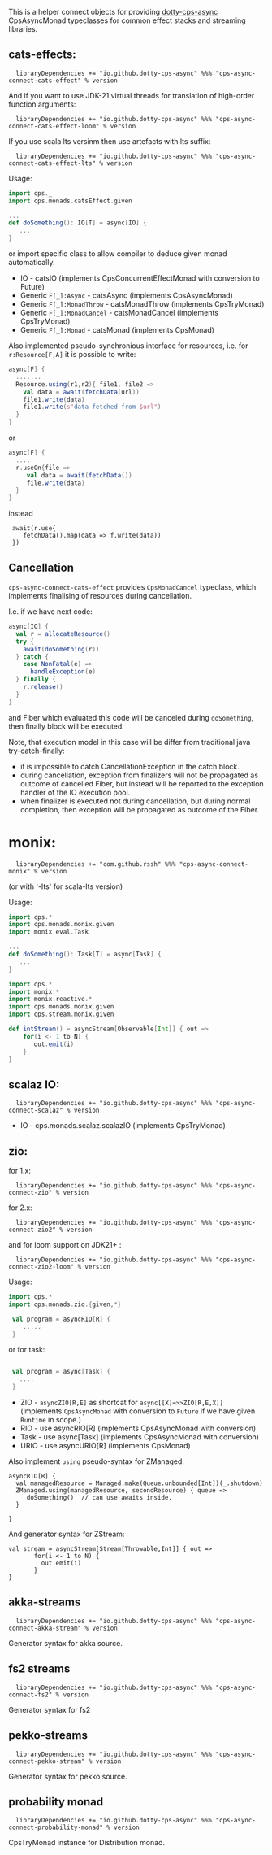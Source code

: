 

 This is a helper connect objects for providing [dotty-cps-async](https://github.com/rssh/dotty-cps-async) CpsAsyncMonad typeclasses for common effect stacks and streaming libraries.


## cats-effects:

```
  libraryDependencies += "io.github.dotty-cps-async" %%% "cps-async-connect-cats-effect" % version  
```

And if you want to use JDK-21 virtual threads for translation of high-order function arguments:

```
  libraryDependencies += "io.github.dotty-cps-async" %%% "cps-async-connect-cats-effect-loom" % version  
```

If you use scala lts versinm then use artefacts with lts suffix:

```
  libraryDependencies += "io.github.dotty-cps-async" %%% "cps-async-connect-cats-effect-lts" % version  
```

Usage:

```scala
import cps._
import cps.monads.catsEffect.given

...
def doSomething(): IO[T] = async[IO] {
   ...
}

```

 or import specific class to allow compiler to deduce given monad automatically.

  * IO  -  catsIO  (implements CpsConcurrentEffectMonad with conversion to Future)
  * Generic `F[_]:Async` - catsAsync (implements CpsAsyncMonad)
  * Generic `F[_]:MonadThrow` - catsMonadThrow (implements CpsTryMonad)
  * Generic `F[_]:MonadCancel` - catsMonadCancel (implements CpsTryMonad)
  * Generic `F[_]:Monad` - catsMonad (implements CpsMonad)

Also implemented pseudo-synchronious interface for resources, i.e. for `r:Resource[F,A]` it is possible to write:

```scala
async[F] {
  .......
  Resource.using(r1,r2){ file1, file2 =>
    val data = await(fetchData(url))
    file1.write(data)
    file1.write(s"data fetched from $url")
  }
} 
```

or

```scala
async[F] {
  ....
  r.useOn{file =>
     val data = await(fetchData())
     file.write(data)
  }
}
```

instead

```
 await(r.use{
    fetchData().map(data => f.write(data))
 })  
```

## Cancellation

`cps-async-connect-cats-effect` provides `CpsMonadCancel` typeclass, which implements finalising of resources during cancellation.

I.e. if we have next code:

```scala
async[IO] {
  val r = allocateResource()
  try {
    await(doSomething(r))
  } catch {
    case NonFatal(e) =>
      handleException(e)
  } finally {
    r.release()
  }
}
```
 and Fiber which evaluated this code will be canceled during `doSomething`,  then finally block will be executed.

Note, that execution model in this case will be differ from traditional java try-catch-finally:
 * it is impossible to catch CancellationException in the catch block.
 * during cancellation, exception from finalizers will not be propagated as outcome of cancelled Fiber, but instead 
      will be reported to the exception handler of the IO execution pool.
 * when finalizer is executed not during cancellation, but during normal completion, then exception will be propagated as outcome of the Fiber.

<!--
Next code is an example of handling 

-->


# monix:

```
  libraryDependencies += "com.github.rssh" %%% "cps-async-connect-monix" % version  
```

(or with '-lts' for scala-lts version)

Usage:

```scala
import cps.*
import cps.monads.monix.given
import monix.eval.Task

...
def doSomething(): Task[T] = async[Task] {
   ...
}

```

```scala
import cps.*
import monix.*
import monix.reactive.*
import cps.monads.monix.given
import cps.stream.monix.given

def intStream() = asyncStream[Observable[Int]] { out =>
    for(i <- 1 to N) {
       out.emit(i)
    }
}

```


## scalaz IO:

```
  libraryDependencies += "io.github.dotty-cps-async" %%% "cps-async-connect-scalaz" % version  
```

  * IO - cps.monads.scalaz.scalazIO  (implements CpsTryMonad)


## zio:

for 1.x:

```
  libraryDependencies += "io.github.dotty-cps-async" %%% "cps-async-connect-zio" % version 
```

for 2.x:

```
  libraryDependencies += "io.github.dotty-cps-async" %%% "cps-async-connect-zio2" % version
```

and for loom support on JDK21+ :

```
  libraryDependencies += "io.github.dotty-cps-async" %%% "cps-async-connect-zio2-loom" % version
```



Usage:

```scala
import cps.*
import cps.monads.zio.{given,*}

 val program = asyncRIO[R] {
    .....
 }

```

or for task:

```scala

 val program = async[Task] {
   ....
 }


```


  * ZIO  -  `asyncZIO[R,E]` as shortcat for `async[[X]=>>ZIO[R,E,X]]` (implements `CpsAsyncMonad` with conversion to `Future` if we have given `Runtime` in scope.)
  * RIO  -  use asyncRIO[R]  (implements CpsAsyncMonad with conversion)
  * Task  -  use async[Task]  (implements CpsAsyncMonad with conversion)
  * URIO  -  use asyncURIO[R]  (implements CpsMonad)
  
Also implement `using` pseudo-syntax for ZManaged: 

```
asyncRIO[R] {
  val managedResource = Managed.make(Queue.unbounded[Int])(_.shutdown)
  ZManaged.using(managedResource, secondResource) { queue =>
     doSomething()  // can use awaits inside.
  }

}
```

And generator syntax for ZStream:

```
val stream = asyncStream[Stream[Throwable,Int]] { out =>
       for(i <- 1 to N) {
         out.emit(i)
       }
}
```


## akka-streams


```
  libraryDependencies += "io.github.dotty-cps-async" %%% "cps-async-connect-akka-stream" % version  
```

Generator syntax for akka source.


## fs2 streams

```
  libraryDependencies += "io.github.dotty-cps-async" %%% "cps-async-connect-fs2" % version
```

Generator syntax for fs2

## pekko-streams

```
  libraryDependencies += "io.github.dotty-cps-async" %%% "cps-async-connect-pekko-stream" % version  
```

Generator syntax for pekko source.


## probability monad

```
  libraryDependencies += "io.github.dotty-cps-async" %%% "cps-async-connect-probability-monad" % version
```

CpsTryMonad instance for Distribution monad.



